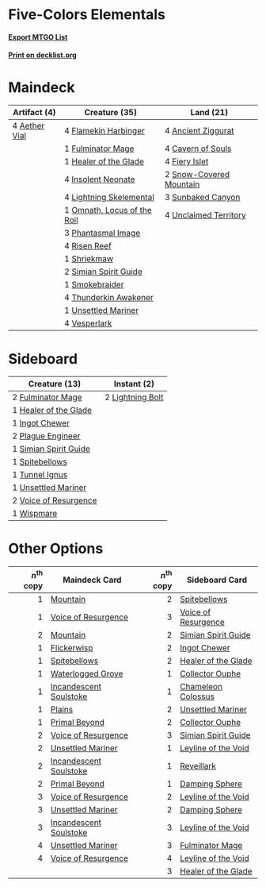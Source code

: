 # Five-Colors Elementals

#### [Export MTGO List](../collection/Five-Colors%20Elementals/Five-Colors%20Elementals.txt)
#### [Print on decklist.org](http://decklist.org/?deckmain=4%09Aether%20Vial%0A4%09Ancient%20Ziggurat%0A4%09Cavern%20of%20Souls%0A4%09Fiery%20Islet%0A4%09Flamekin%20Harbinger%0A1%09Fulminator%20Mage%0A1%09Healer%20of%20the%20Glade%0A4%09Insolent%20Neonate%0A4%09Lightning%20Skelemental%0A1%09Omnath,%20Locus%20of%20the%20Roil%0A3%09Phantasmal%20Image%0A4%09Risen%20Reef%0A1%09Shriekmaw%0A2%09Simian%20Spirit%20Guide%0A1%09Smokebraider%0A2%09Snow-Covered%20Mountain%0A3%09Sunbaked%20Canyon%0A4%09Thunderkin%20Awakener%0A4%09Unclaimed%20Territory%0A1%09Unsettled%20Mariner%0A4%09Vesperlark&deckside=2%09Fulminator%20Mage%0A1%09Healer%20of%20the%20Glade%0A1%09Ingot%20Chewer%0A2%09Lightning%20Bolt%0A2%09Plague%20Engineer%0A1%09Simian%20Spirit%20Guide%0A1%09Spitebellows%0A1%09Tunnel%20Ignus%0A1%09Unsettled%20Mariner%0A2%09Voice%20of%20Resurgence%0A1%09Wispmare)
# Maindeck

|                                     Artifact (4)                                      |                                            Creature (35)                                             |                                            Land (21)                                             |
|---------------------------------------------------------------------------------------|------------------------------------------------------------------------------------------------------|--------------------------------------------------------------------------------------------------|
|4 [Aether Vial](http://gatherer.wizards.com/Pages/Card/Details.aspx?multiverseid=48146)|4 [Flamekin Harbinger](http://gatherer.wizards.com/Pages/Card/Details.aspx?multiverseid=205395)       |4 [Ancient Ziggurat](http://gatherer.wizards.com/Pages/Card/Details.aspx?multiverseid=189271)     |
|                                                                                       |1 [Fulminator Mage](http://gatherer.wizards.com/Pages/Card/Details.aspx?multiverseid=397686)          |4 [Cavern of Souls](http://gatherer.wizards.com/Pages/Card/Details.aspx?multiverseid=278058)      |
|                                                                                       |1 [Healer of the Glade](http://gatherer.wizards.com/Pages/Card/Details.aspx?multiverseid=466930)      |4 [Fiery Islet](http://gatherer.wizards.com/Pages/Card/Details.aspx?multiverseid=464187)          |
|                                                                                       |4 [Insolent Neonate](http://gatherer.wizards.com/Pages/Card/Details.aspx?multiverseid=409922)         |2 [Snow-Covered Mountain](http://gatherer.wizards.com/Pages/Card/Details.aspx?multiverseid=121233)|
|                                                                                       |4 [Lightning Skelemental](http://gatherer.wizards.com/Pages/Card/Details.aspx?multiverseid=464157)    |3 [Sunbaked Canyon](http://gatherer.wizards.com/Pages/Card/Details.aspx?multiverseid=464196)      |
|                                                                                       |1 [Omnath, Locus of the Roil](http://gatherer.wizards.com/Pages/Card/Details.aspx?multiverseid=466970)|4 [Unclaimed Territory](http://gatherer.wizards.com/Pages/Card/Details.aspx?multiverseid=435419)  |
|                                                                                       |3 [Phantasmal Image](http://gatherer.wizards.com/Pages/Card/Details.aspx?multiverseid=220099)         |                                                                                                  |
|                                                                                       |4 [Risen Reef](http://gatherer.wizards.com/Pages/Card/Details.aspx?multiverseid=466971)               |                                                                                                  |
|                                                                                       |1 [Shriekmaw](http://gatherer.wizards.com/Pages/Card/Details.aspx?multiverseid=220572)                |                                                                                                  |
|                                                                                       |2 [Simian Spirit Guide](http://gatherer.wizards.com/Pages/Card/Details.aspx?multiverseid=442137)      |                                                                                                  |
|                                                                                       |1 [Smokebraider](http://gatherer.wizards.com/Pages/Card/Details.aspx?multiverseid=205398)             |                                                                                                  |
|                                                                                       |4 [Thunderkin Awakener](http://gatherer.wizards.com/Pages/Card/Details.aspx?multiverseid=466916)      |                                                                                                  |
|                                                                                       |1 [Unsettled Mariner](http://gatherer.wizards.com/Pages/Card/Details.aspx?multiverseid=464165)        |                                                                                                  |
|                                                                                       |4 [Vesperlark](http://gatherer.wizards.com/Pages/Card/Details.aspx?multiverseid=463984)               |                                                                                                  |


# Sideboard

|                                         Creature (13)                                          |                                      Instant (2)                                       |
|------------------------------------------------------------------------------------------------|----------------------------------------------------------------------------------------|
|2 [Fulminator Mage](http://gatherer.wizards.com/Pages/Card/Details.aspx?multiverseid=397686)    |2 [Lightning Bolt](http://gatherer.wizards.com/Pages/Card/Details.aspx?multiverseid=806)|
|1 [Healer of the Glade](http://gatherer.wizards.com/Pages/Card/Details.aspx?multiverseid=466930)|                                                                                        |
|1 [Ingot Chewer](http://gatherer.wizards.com/Pages/Card/Details.aspx?multiverseid=389558)       |                                                                                        |
|2 [Plague Engineer](http://gatherer.wizards.com/Pages/Card/Details.aspx?multiverseid=464049)    |                                                                                        |
|1 [Simian Spirit Guide](http://gatherer.wizards.com/Pages/Card/Details.aspx?multiverseid=442137)|                                                                                        |
|1 [Spitebellows](http://gatherer.wizards.com/Pages/Card/Details.aspx?multiverseid=376515)       |                                                                                        |
|1 [Tunnel Ignus](http://gatherer.wizards.com/Pages/Card/Details.aspx?multiverseid=206361)       |                                                                                        |
|1 [Unsettled Mariner](http://gatherer.wizards.com/Pages/Card/Details.aspx?multiverseid=464165)  |                                                                                        |
|2 [Voice of Resurgence](http://gatherer.wizards.com/Pages/Card/Details.aspx?multiverseid=368951)|                                                                                        |
|1 [Wispmare](http://gatherer.wizards.com/Pages/Card/Details.aspx?multiverseid=145974)           |                                                                                        |


# Other Options

|*n*<sup>th</sup> copy|                                          Maindeck Card                                          |*n*<sup>th</sup> copy|                                        Sideboard Card                                        |
|--------------------:|-------------------------------------------------------------------------------------------------|--------------------:|----------------------------------------------------------------------------------------------|
|                    1|[Mountain](http://gatherer.wizards.com/Pages/Card/Details.aspx?multiverseid=439859)              |                    2|[Spitebellows](http://gatherer.wizards.com/Pages/Card/Details.aspx?multiverseid=376515)       |
|                    1|[Voice of Resurgence](http://gatherer.wizards.com/Pages/Card/Details.aspx?multiverseid=368951)   |                    3|[Voice of Resurgence](http://gatherer.wizards.com/Pages/Card/Details.aspx?multiverseid=368951)|
|                    2|[Mountain](http://gatherer.wizards.com/Pages/Card/Details.aspx?multiverseid=439859)              |                    2|[Simian Spirit Guide](http://gatherer.wizards.com/Pages/Card/Details.aspx?multiverseid=442137)|
|                    1|[Flickerwisp](http://gatherer.wizards.com/Pages/Card/Details.aspx?multiverseid=376338)           |                    2|[Ingot Chewer](http://gatherer.wizards.com/Pages/Card/Details.aspx?multiverseid=389558)       |
|                    1|[Spitebellows](http://gatherer.wizards.com/Pages/Card/Details.aspx?multiverseid=376515)          |                    2|[Healer of the Glade](http://gatherer.wizards.com/Pages/Card/Details.aspx?multiverseid=466930)|
|                    1|[Waterlogged Grove](http://gatherer.wizards.com/Pages/Card/Details.aspx?multiverseid=464198)     |                    1|[Collector Ouphe](http://gatherer.wizards.com/Pages/Card/Details.aspx?multiverseid=464107)    |
|                    1|[Incandescent Soulstoke](http://gatherer.wizards.com/Pages/Card/Details.aspx?multiverseid=139730)|                    1|[Chameleon Colossus](http://gatherer.wizards.com/Pages/Card/Details.aspx?multiverseid=220451) |
|                    1|[Plains](http://gatherer.wizards.com/Pages/Card/Details.aspx?multiverseid=439856)                |                    2|[Unsettled Mariner](http://gatherer.wizards.com/Pages/Card/Details.aspx?multiverseid=464165)  |
|                    1|[Primal Beyond](http://gatherer.wizards.com/Pages/Card/Details.aspx?multiverseid=153464)         |                    2|[Collector Ouphe](http://gatherer.wizards.com/Pages/Card/Details.aspx?multiverseid=464107)    |
|                    2|[Voice of Resurgence](http://gatherer.wizards.com/Pages/Card/Details.aspx?multiverseid=368951)   |                    3|[Simian Spirit Guide](http://gatherer.wizards.com/Pages/Card/Details.aspx?multiverseid=442137)|
|                    2|[Unsettled Mariner](http://gatherer.wizards.com/Pages/Card/Details.aspx?multiverseid=464165)     |                    1|[Leyline of the Void](http://gatherer.wizards.com/Pages/Card/Details.aspx?multiverseid=107682)|
|                    2|[Incandescent Soulstoke](http://gatherer.wizards.com/Pages/Card/Details.aspx?multiverseid=139730)|                    1|[Reveillark](http://gatherer.wizards.com/Pages/Card/Details.aspx?multiverseid=420691)         |
|                    2|[Primal Beyond](http://gatherer.wizards.com/Pages/Card/Details.aspx?multiverseid=153464)         |                    1|[Damping Sphere](http://gatherer.wizards.com/Pages/Card/Details.aspx?multiverseid=443101)     |
|                    3|[Voice of Resurgence](http://gatherer.wizards.com/Pages/Card/Details.aspx?multiverseid=368951)   |                    2|[Leyline of the Void](http://gatherer.wizards.com/Pages/Card/Details.aspx?multiverseid=107682)|
|                    3|[Unsettled Mariner](http://gatherer.wizards.com/Pages/Card/Details.aspx?multiverseid=464165)     |                    2|[Damping Sphere](http://gatherer.wizards.com/Pages/Card/Details.aspx?multiverseid=443101)     |
|                    3|[Incandescent Soulstoke](http://gatherer.wizards.com/Pages/Card/Details.aspx?multiverseid=139730)|                    3|[Leyline of the Void](http://gatherer.wizards.com/Pages/Card/Details.aspx?multiverseid=107682)|
|                    4|[Unsettled Mariner](http://gatherer.wizards.com/Pages/Card/Details.aspx?multiverseid=464165)     |                    3|[Fulminator Mage](http://gatherer.wizards.com/Pages/Card/Details.aspx?multiverseid=397686)    |
|                    4|[Voice of Resurgence](http://gatherer.wizards.com/Pages/Card/Details.aspx?multiverseid=368951)   |                    4|[Leyline of the Void](http://gatherer.wizards.com/Pages/Card/Details.aspx?multiverseid=107682)|
|                     |                                                                                                 |                    3|[Healer of the Glade](http://gatherer.wizards.com/Pages/Card/Details.aspx?multiverseid=466930)|

